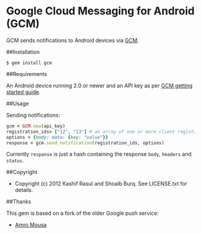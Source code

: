 # Google Cloud Messaging for Android (GCM)

GCM sends notifications to Android devices via [GCM](http://developer.android.com/guide/google/gcm/gcm.html).

##Installation

    $ gem install gcm

##Requirements

An Android device running 2.0 or newer and an API key as per [GCM getting started guide](http://developer.android.com/guide/google/gcm/gs.html).

##Usage


Sending notifications:

```ruby
gcm = GCM.new(api_key)
registration_ids= ["12", "13"] # an array of one or more client registration IDs
options = {body: data: {key: "value"}}
response = gcm.send_notification(registration_ids, options)
```

Currently `response` is just a hash containing the response `body`, `headers` and `status`.

##Copyright

* Copyright (c) 2012 Kashif Rasul and Shoaib Burq. See LICENSE.txt for details.

##Thanks

This gem is based on a fork of the older Google push service:

* [Amro Mousa](https://github.com/amro/c2dm/)
